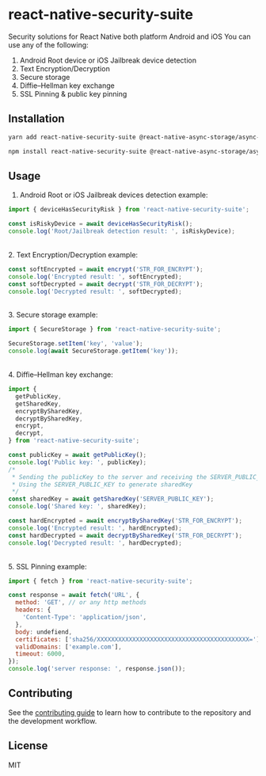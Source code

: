 # react-native-security-suite

Security solutions for React Native both platform Android and iOS
You can use any of the following:

<ol>
  <li>Android Root device or iOS Jailbreak device detection</li>
  <li>Text Encryption/Decryption</li>
  <li>Secure storage</li>
  <li>Diffie–Hellman key exchange</li>
  <li>SSL Pinning & public key pinning</li>
</ol>

## Installation

```sh
yarn add react-native-security-suite @react-native-async-storage/async-storage
```

```sh
npm install react-native-security-suite @react-native-async-storage/async-storage
```

## Usage

1. Android Root or iOS Jailbreak devices detection example:

```js
import { deviceHasSecurityRisk } from 'react-native-security-suite';

const isRiskyDevice = await deviceHasSecurityRisk();
console.log('Root/Jailbreak detection result: ', isRiskyDevice);
```

\
2. Text Encryption/Decryption example:

```js
const softEncrypted = await encrypt('STR_FOR_ENCRYPT');
console.log('Encrypted result: ', softEncrypted);
const softDecrypted = await decrypt('STR_FOR_DECRYPT');
console.log('Decrypted result: ', softDecrypted);
```

\
3. Secure storage example:

```js
import { SecureStorage } from 'react-native-security-suite';

SecureStorage.setItem('key', 'value');
console.log(await SecureStorage.getItem('key'));
```

\
4. Diffie–Hellman key exchange:

```js
import {
  getPublicKey,
  getSharedKey,
  encryptBySharedKey,
  decryptBySharedKey,
  encrypt,
  decrypt,
} from 'react-native-security-suite';

const publicKey = await getPublicKey();
console.log('Public key: ', publicKey);
/*
 * Sending the publicKey to the server and receiving the SERVER_PUBLIC_KEY
 * Using the SERVER_PUBLIC_KEY to generate sharedKey
 */
const sharedKey = await getSharedKey('SERVER_PUBLIC_KEY');
console.log('Shared key: ', sharedKey);

const hardEncrypted = await encryptBySharedKey('STR_FOR_ENCRYPT');
console.log('Encrypted result: ', hardEncrypted);
const hardDecrypted = await decryptBySharedKey('STR_FOR_DECRYPT');
console.log('Decrypted result: ', hardDecrypted);
```

\
5. SSL Pinning example:

```js
import { fetch } from 'react-native-security-suite';

const response = await fetch('URL', {
  method: 'GET', // or any http methods
  headers: {
    'Content-Type': 'application/json',
  },
  body: undefiend,
  certificates: ['sha256/XXXXXXXXXXXXXXXXXXXXXXXXXXXXXXXXXXXXXXXXXXX='],
  validDomains: ['example.com'],
  timeout: 6000,
});
console.log('server response: ', response.json());
```

## Contributing

See the [contributing guide](CONTRIBUTING.md) to learn how to contribute to the repository and the development workflow.

## License

MIT
